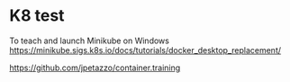 # K8 test

To teach and launch Minikube on Windows
https://minikube.sigs.k8s.io/docs/tutorials/docker_desktop_replacement/


https://github.com/jpetazzo/container.training
